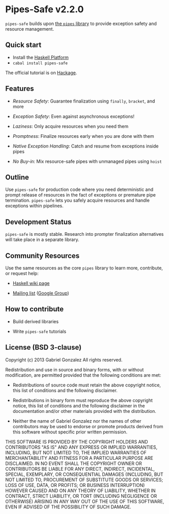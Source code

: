 # Pipes-Safe v2.2.0

`pipes-safe` builds upon
[the `pipes` library](https://github.com/Gabriel439/Haskell-Pipes-Library) to
provide exception safety and resource management.

## Quick start

* Install the [Haskell Platform](http://www.haskell.org/platform/)
* `cabal install pipes-safe`

The official tutorial is on
[Hackage](http://hackage.haskell.org/package/pipes-safe).

## Features

* *Resource Safety*: Guarantee finalization using `finally`, `bracket`, and more

* *Exception Safety*: Even against asynchronous exceptions!

* *Laziness*: Only acquire resources when you need them

* *Promptness*: Finalize resources early when you are done with them

* *Native Exception Handling*: Catch and resume from exceptions inside pipes

* *No Buy-in*: Mix resource-safe pipes with unmanaged pipes using `hoist`

## Outline

Use `pipes-safe` for production code where you need deterministic and prompt
release of resources in the fact of exceptions or premature pipe termination.
`pipes-safe` lets you safely acquire resources and handle exceptions within
pipelines.

## Development Status

`pipes-safe` is mostly stable.  Research into prompter finalization alternatives
will take place in a separate library.

## Community Resources

Use the same resources as the core `pipes` library to learn more, contribute, or
request help:

* [Haskell wiki page](http://www.haskell.org/haskellwiki/Pipes)

* [Mailing list](mailto:haskell-pipes@googlegroups.com) ([Google Group](https://groups.google.com/forum/?fromgroups#!forum/haskell-pipes))

## How to contribute

* Build derived libraries

* Write `pipes-safe` tutorials

## License (BSD 3-clause)

Copyright (c) 2013 Gabriel Gonzalez
All rights reserved.

Redistribution and use in source and binary forms, with or without modification,
are permitted provided that the following conditions are met:

* Redistributions of source code must retain the above copyright notice, this
  list of conditions and the following disclaimer.

* Redistributions in binary form must reproduce the above copyright notice, this
  list of conditions and the following disclaimer in the documentation and/or
  other materials provided with the distribution.

* Neither the name of Gabriel Gonzalez nor the names of other contributors may
  be used to endorse or promote products derived from this software without
  specific prior written permission.

THIS SOFTWARE IS PROVIDED BY THE COPYRIGHT HOLDERS AND CONTRIBUTORS "AS IS" AND
ANY EXPRESS OR IMPLIED WARRANTIES, INCLUDING, BUT NOT LIMITED TO, THE IMPLIED
WARRANTIES OF MERCHANTABILITY AND FITNESS FOR A PARTICULAR PURPOSE ARE
DISCLAIMED. IN NO EVENT SHALL THE COPYRIGHT OWNER OR CONTRIBUTORS BE LIABLE FOR
ANY DIRECT, INDIRECT, INCIDENTAL, SPECIAL, EXEMPLARY, OR CONSEQUENTIAL DAMAGES
(INCLUDING, BUT NOT LIMITED TO, PROCUREMENT OF SUBSTITUTE GOODS OR SERVICES;
LOSS OF USE, DATA, OR PROFITS; OR BUSINESS INTERRUPTION) HOWEVER CAUSED AND ON
ANY THEORY OF LIABILITY, WHETHER IN CONTRACT, STRICT LIABILITY, OR TORT
(INCLUDING NEGLIGENCE OR OTHERWISE) ARISING IN ANY WAY OUT OF THE USE OF THIS
SOFTWARE, EVEN IF ADVISED OF THE POSSIBILITY OF SUCH DAMAGE.
